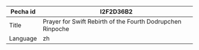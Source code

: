 |Pecha id | I2F2D36B2
| --- | --- 
|Title | Prayer for Swift Rebirth of the Fourth Dodrupchen Rinpoche 
|Language | zh